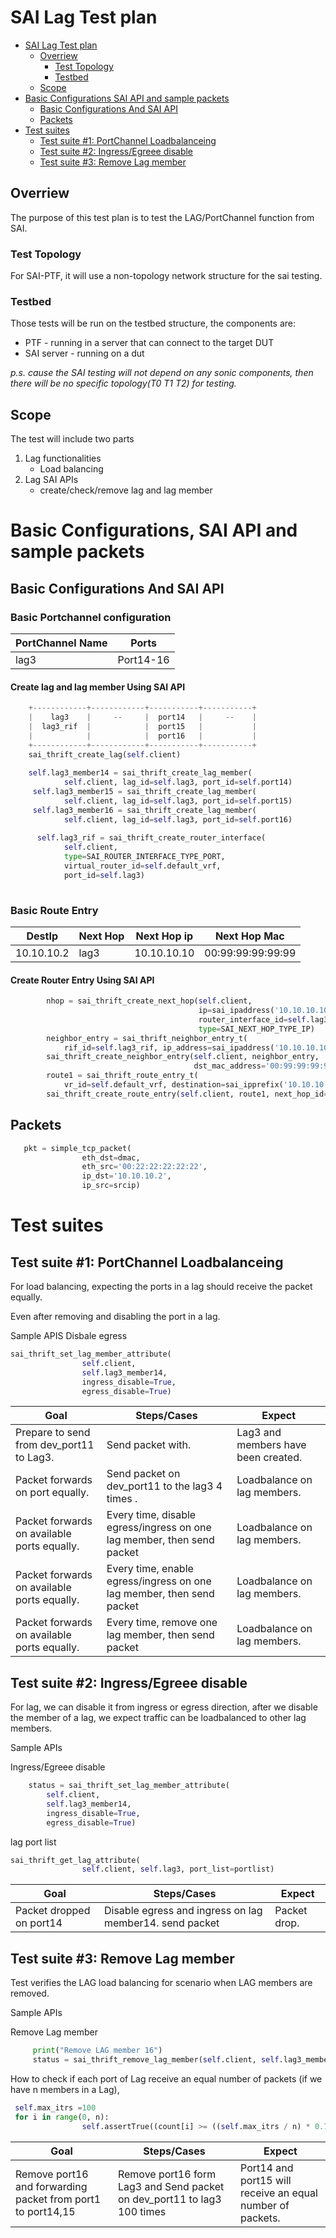 # SAI Lag Test plan
- [SAI Lag Test plan](#sai-lag-test-plan)
  - [Overriew](#overriew)
    - [Test Topology](#test-topology)
    - [Testbed](#testbed)
  - [Scope](#scope)
- [Basic Configurations SAI API and sample packets](#basic-configurations-sai-api-and-sample-packets)
  - [Basic Configurations And SAI API](#basic-configurations-and-sai-api)
  - [Packets](#packets)
- [Test suites](#test-suites)
  - [Test suite #1: PortChannel Loadbalanceing](#test-suite-1-portchannel-loadbalanceing)
  - [Test suite #2: Ingress/Egreee disable](#test-suite-2-ingressegreee-disable)
  - [Test suite #3: Remove Lag member](#test-suite-3-remove-lag-member)
## Overriew
The purpose of this test plan is to test the LAG/PortChannel function from SAI.

### Test Topology
For SAI-PTF, it will use a non-topology network structure for the sai testing. 

### Testbed
Those tests will be run on the testbed structure, the components are:
* PTF - running in a server that can connect to the target DUT
* SAI server - running on a dut

*p.s. cause the SAI testing will not depend on any sonic components, then there will be no specific topology(T0 T1 T2) for testing.*

## Scope
The test will include two parts
1. Lag functionalities
   - Load balancing
2. Lag SAI APIs
   - create/check/remove lag and lag member


# Basic Configurations, SAI API and sample packets

## Basic Configurations And SAI API
### Basic Portchannel configuration
|PortChannel Name|Ports|
|-|-|
| lag3  |Port14-16|
#### Create lag and lag member Using SAI API
```Python
    +------------+------------+-----------+-----------+
    |    lag3    |     --     |  port14   |     --    |
    |  lag3_rif  |            |  port15   |           |
    |            |            |  port16   |           |
    +------------+------------+-----------+-----------+
    sai_thrift_create_lag(self.client)
    
    self.lag3_member14 = sai_thrift_create_lag_member(
            self.client, lag_id=self.lag3, port_id=self.port14)
     self.lag3_member15 = sai_thrift_create_lag_member(
            self.client, lag_id=self.lag3, port_id=self.port15)
     self.lag3_member16 = sai_thrift_create_lag_member(
            self.client, lag_id=self.lag3, port_id=self.port16)
           
      self.lag3_rif = sai_thrift_create_router_interface(
            self.client,
            type=SAI_ROUTER_INTERFACE_TYPE_PORT,
            virtual_router_id=self.default_vrf,
            port_id=self.lag3)
      
```

### Basic Route Entry

|DestIp|Next Hop |Next Hop ip|Next Hop Mac|
|-|-|-|-|
|10.10.10.2|lag3|10.10.10.10|00:99:99:99:99:99|

#### Create Router Entry Using SAI API
```Python
        nhop = sai_thrift_create_next_hop(self.client,
                                          ip=sai_ipaddress('10.10.10.10'),
                                          router_interface_id=self.lag3_rif,
                                          type=SAI_NEXT_HOP_TYPE_IP)
        neighbor_entry = sai_thrift_neighbor_entry_t(
            rif_id=self.lag3_rif, ip_address=sai_ipaddress('10.10.10.10'))
        sai_thrift_create_neighbor_entry(self.client, neighbor_entry,
                                         dst_mac_address='00:99:99:99:99:99')
        route1 = sai_thrift_route_entry_t(
            vr_id=self.default_vrf, destination=sai_ipprefix('10.10.10.2/32'))
        sai_thrift_create_route_entry(self.client, route1, next_hop_id=nhop)

```
## Packets
```Python
   pkt = simple_tcp_packet(
                eth_dst=dmac,
                eth_src='00:22:22:22:22:22',
                ip_dst='10.10.10.2',
                ip_src=srcip)                  
```

# Test suites
## Test suite #1: PortChannel Loadbalanceing
For load balancing, expecting the ports in a lag should receive the packet equally.

Even after removing and disabling the port in a lag.

Sample APIS
Disbale egress
```Python
sai_thrift_set_lag_member_attribute(
                self.client,
                self.lag3_member14,
                ingress_disable=True,
                egress_disable=True)
```

|  Goal| Steps/Cases  | Expect  |
|-|-|-|
| Prepare to send from dev_port11 to Lag3.| Send packet with.| Lag3 and members have been created.|
| Packet forwards on port equally.| Send packet on dev_port11 to the lag3  4 times .| Loadbalance on lag members.|
| Packet forwards on available ports equally.| Every time, disable egress/ingress on one lag member, then send packet | Loadbalance on lag members.|
| Packet forwards on available ports equally.| Every time, enable egress/ingress on one lag member, then send packet | Loadbalance on lag members.|
| Packet forwards on available ports equally.| Every time, remove one lag member, then send packet | Loadbalance on lag members.|

## Test suite #2: Ingress/Egreee disable
For lag, we can disable it from ingress or egress direction, after we disable the member of a lag, we expect traffic can be loadbalanced to other lag members.

Sample APIs

Ingress/Egreee disable
```python
    status = sai_thrift_set_lag_member_attribute(
        self.client,
        self.lag3_member14,
        ingress_disable=True,
        egress_disable=True)

```

lag port list
```Python
sai_thrift_get_lag_attribute(
                self.client, self.lag3, port_list=portlist)
```

| Goal | Steps/Cases | Expect  |
|-|-|-|
|Packet dropped on port14| Disable egress and ingress on lag member14. send packet | Packet drop.|

## Test suite #3: Remove Lag member 
Test verifies the LAG load balancing for scenario when LAG members are removed.

Sample APIs

Remove Lag member
```python
     print("Remove LAG member 16")
     status = sai_thrift_remove_lag_member(self.client, self.lag3_member16)

```
How to check if each port of Lag receive an equal number of packets (if we have n members in a Lag), 
```python
 self.max_itrs =100
 for i in range(0, n):
                self.assertTrue((count[i] >= ((self.max_itrs / n) * 0.7)),

```
| Goal | Steps/Cases | Expect  |
|-|-|-|
|Remove port16 and forwarding packet from port1 to port14,15|Remove port16 form Lag3 and Send packet on dev_port11 to lag3 100 times| Port14 and port15 will receive an equal number of packets.|
